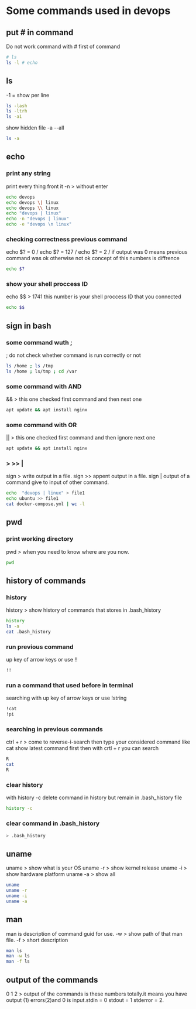 # Some commands used in devops

## put # in command
Do not work command with # first of command 
```bash 
# ls
ls -l # echo
```

## ls
-1 = show per line
```bash
ls -lash
ls -ltrh
ls -a1
```
show hidden file
-a --all
```bash
ls -a
```
## echo
### print any string
print every thing front it 
-n > without enter 
```bash
echo devops
echo devops \| linux
echo devops \\ linux
echo "devops | linux"
echo -n "devops | linux"
echo -e "devops \n linux"
```
### checking correctness previous command
echo $? = 0 /
echo $? = 127 /
echo $? = 2 /
if output was 0 means previous command was ok otherwise not ok
concept of this numbers is diffrence
```bash
echo $?
```
### show your shell proccess ID 
echo $$ > 1741
this number is your shell proccess ID that you connected
```bash
echo $$
```
## sign in bash
### some command wuth ;
; do not check whether command is run correctly or not
```bash 
ls /home ; ls /tmp
ls /home ; ls/tmp ; cd /var
```
### some command with AND
&& > this one checked first command and then next one
```bash
apt update && apt install nginx
```
### some command with OR
||  > this one checked first command and then ignore next one
```bash
apt update && apt install nginx
```
### > >> |
sign > write output in a file.
sign >> appent output in a file.
sign | output of a command give to input of other command.
```bash
echo  "devops | linux" > file1
echo ubuntu >> file1
cat docker-compose.yml | wc -l
```

## pwd
### print working directory
pwd > when you need to know where are you now.
```bash
pwd
```
## history of commands
### history
history > show history of commands that stores in .bash_history
```bash
history
ls -a
cat .bash_history
```
### run previous command 
up key of arrow keys or use !! 
```bash
!!
```
### run a command that used before in terminal
searching with up key of arrow keys or use !string 
```bash
!cat
!pi
```
### searching in previous commands
ctrl + r > come to reverse-i-search 
then type your considered command like cat
show latest command first
then with crtl + r you can search
```bash
R
cat
R
```
### clear history
with history -c delete command in history but remain in .bash_history file
```bash
history -c
```
### clear command in .bash_history
```bash
> .bash_history
```
## uname
uname > show what is your OS 
uname -r > show kernel release
uname -i > show hardware platform 
uname -a > show all
```bash
uname
uname -r
uname -i
uname -a
```
## man
man is description of command guid for use.
-w > show path of that man file.
-f > short description
```bash
man ls
man -w ls
man -f ls
```
## output of the commands
0  1  2 > output of the commands is these numbers totally.it means you have output (1) errors(2)and 0 is input.stdin = 0 stdout = 1 stderror = 2.
